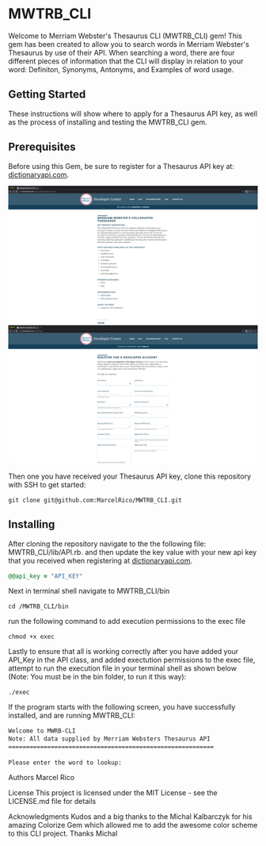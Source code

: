 # MWTRB_CLI

Welcome to Merriam Webster's Thesaurus CLI (MWTRB_CLI) gem! This gem has been created to allow you to search words in Merriam Webster's Thesaurus by use of their API. When searching a word, there are four different pieces of information that the CLI will display in relation to your word: Definiton, Synonyms, Antonyms, and Examples of word usage.

## Getting Started
These instructions will show where to apply for a Thesaurus API key, as well as the process of installing and testing the MWTRB_CLI gem.

## Prerequisites
Before using this Gem, be sure to register for a Thesaurus API key at: [dictionaryapi.com](https://dictionaryapi.com/register/index).

<img src="Images/MWTRB1.png" width="700">
<img src="Images/MWTRB2.png" width="700">

Then one you have received your Thesaurus API key, clone this repository with SSH to get started:

```
git clone git@github.com:MarcelRico/MWTRB_CLI.git
```

## Installing
After cloning the repository navigate to the the following file: MWTRB_CLI/lib/API.rb. and then update the key value with your new api key that you received when registering at [dictionaryapi.com](https://dictionaryapi.com/register/index).

```ruby
@@api_key = "API_KEY"
```

Next in terminal shell navigate to MWTRB_CLI/bin

```
cd /MWTRB_CLI/bin
```

 run the following command to add execution permissions to the exec file

```
chmod +x exec
```

Lastly to ensure that all is working correctly after you have added your API_Key in the API class,
and added exectution permissions to the exec file, attempt to run the execution file in your terminal shell as shown below (Note: You must be in the bin folder, to run it this way):

```
./exec
```

If the program starts with the following screen, you have successfully installed, and are running MWTRB_CLI:

```
Welcome to MWRB-CLI
Note: All data supplied by Merriam Websters Thesaurus API
==========================================================

Please enter the word to lookup:
```

Authors
Marcel Rico

License
This project is licensed under the MIT License - see the LICENSE.md file for details

Acknowledgments
Kudos and a big thanks to the Michal Kalbarczyk for his amazing Colorize Gem which
allowed me to add the awesome color scheme to this CLI project. Thanks Michal
